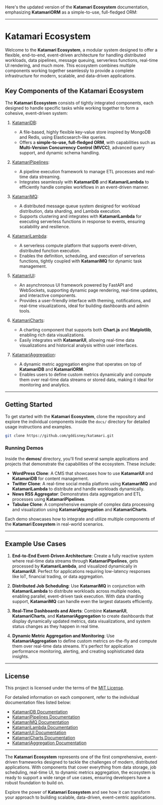 Here's the updated version of the **Katamari Ecosystem** documentation, emphasizing **KatamariORM** as a simple-to-use, full-fledged ORM:

---

# Katamari Ecosystem

Welcome to the **Katamari Ecosystem**, a modular system designed to offer a flexible, end-to-end, event-driven architecture for handling distributed workloads, data pipelines, message queuing, serverless functions, real-time UI rendering, and much more. This ecosystem combines multiple components working together seamlessly to provide a complete infrastructure for modern, scalable, and data-driven applications.

## Key Components of the Katamari Ecosystem

The **Katamari Ecosystem** consists of tightly integrated components, each designed to handle specific tasks while working together to form a cohesive, event-driven system:

1. [KatamariDB](docs/KatamariDB.md): 
   - A file-based, highly flexible key-value store inspired by MongoDB and Redis, using Elasticsearch-like queries.
   - Offers a **simple-to-use, full-fledged ORM**, with capabilities such as **Multi-Version Concurrency Control (MVCC)**, advanced query support, and dynamic schema handling.

2. [KatamariPipelines](docs/KatamariPipelines.md): 
   - A pipeline execution framework to manage ETL processes and real-time data streaming.
   - Integrates seamlessly with **KatamariDB** and **KatamariLambda** to efficiently handle complex workflows in an event-driven manner.

3. [KatamariMQ](docs/KatamariMQ.md): 
   - A distributed message queue system designed for workload distribution, data sharding, and Lambda execution.
   - Supports clustering and integrates with **KatamariLambda** for executing serverless functions in response to events, ensuring scalability and resilience.

4. [KatamariLambda](docs/KatamariLambda.md): 
   - A serverless compute platform that supports event-driven, distributed function execution.
   - Enables the definition, scheduling, and execution of serverless functions, tightly coupled with **KatamariMQ** for dynamic task management.

5. [KatamariUI](docs/KatamariUI.md): 
   - An asynchronous UI framework powered by FastAPI and WebSockets, supporting dynamic page rendering, real-time updates, and interactive components.
   - Provides a user-friendly interface with theming, notifications, and real-time visualizations, ideal for building dashboards and admin tools.

6. [KatamariCharts](docs/KatamariCharts.md): 
   - A charting component that supports both **Chart.js** and **Matplotlib**, enabling rich data visualizations.
   - Easily integrates with **KatamariUI**, allowing real-time data visualizations and historical analysis within user interfaces.

7. [KatamariAggregation](docs/KatamariAggregation.md):
   - A dynamic metric aggregation engine that operates on top of **KatamariDB** and **KatamariORM**.
   - Enables users to define custom metrics dynamically and compute them over real-time data streams or stored data, making it ideal for monitoring and analytics.

---

## Getting Started

To get started with the **Katamari Ecosystem**, clone the repository and explore the individual components inside the `docs/` directory for detailed usage instructions and examples.

```bash
git clone https://github.com/gddisney/katamari.git
```

### Running Demos

Inside the **demos/** directory, you'll find several sample applications and projects that demonstrate the capabilities of the ecosystem. These include:

- **WordPress Clone**: A CMS that showcases how to use **KatamariUI** and **KatamariDB** for content management.
- **Twitter Clone**: A real-time social media platform using **KatamariMQ** and **KatamariLambda** to distribute and handle workloads dynamically.
- **News RSS Aggregator**: Demonstrates data aggregation and ETL processes using **KatamariPipelines**.
- **Tabulae Clone**: A comprehensive example of complex data processing and visualization using **KatamariAggregation** and **KatamariCharts**.

Each demo showcases how to integrate and utilize multiple components of the **Katamari Ecosystem** in real-world scenarios.

---

## Example Use Cases

1. **End-to-End Event-Driven Architecture**: Create a fully reactive system where real-time data streams through **KatamariPipelines**, gets processed by **KatamariLambda**, and visualized dynamically in **KatamariUI**. Perfect for applications requiring low-latency responses like IoT, financial trading, or data aggregation.

2. **Distributed Job Scheduling**: Use **KatamariMQ** in conjunction with **KatamariLambda** to distribute workloads across multiple nodes, enabling parallel, event-driven task execution. With data sharding support, **KatamariMQ** can handle even the largest datasets efficiently.

3. **Real-Time Dashboards and Alerts**: Combine **KatamariUI**, **KatamariCharts**, and **KatamariAggregation** to create dashboards that display dynamically updated metrics, data visualizations, and system status changes as they happen in real time.

4. **Dynamic Metric Aggregation and Monitoring**: Use **KatamariAggregation** to define custom metrics on-the-fly and compute them over real-time data streams. It's perfect for application performance monitoring, alerting, and creating sophisticated data insights.

---

## License

This project is licensed under the terms of the [MIT License](LICENSE).

For detailed information on each component, refer to the individual documentation files listed below:

- [KatamariDB Documentation](docs/KatamariDB.md)
- [KatamariPipelines Documentation](docs/KatamariPipelines.md)
- [KatamariMQ Documentation](docs/KatamariMQ.md)
- [KatamariLambda Documentation](docs/KatamariLambda.md)
- [KatamariUI Documentation](docs/KatamariUI.md)
- [KatamariCharts Documentation](docs/KatamariCharts.md)
- [KatamariAggregation Documentation](docs/KatamariAggregation.md)

--- 

The **Katamari Ecosystem** represents one of the first comprehensive, event-driven frameworks designed to tackle the challenges of modern, distributed applications. With components that cover everything from data storage, job scheduling, real-time UI, to dynamic metrics aggregation, the ecosystem is ready to support a wide range of use cases, ensuring developers have a robust foundation to build on.

Explore the power of **Katamari Ecosystem** and see how it can transform your approach to building scalable, data-driven, event-centric applications.
